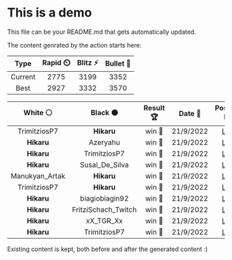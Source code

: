 # This is a demo

This file can be your README.md that gets automatically updated.

The content genrated by the action starts here:

<!--START_SECTION:chessStats-->
<!-- Automatically generated with https://github.com/Balastrong/chess-stats-action -->

| Type | Rapid ⏲️ | Blitz ⚡ | Bullet 🔫 |
|:---:|:---:|:---:|:---:|
| Current | 2775 | 3199 | 3352 |
| Best | 2927 | 3332 | 3570 |

| White ⚪ | Black ⚫ | Result 🏆 | Date 📅 | Position 🗺️ | Type 🕕 |
|:---:|:---:|:---:|:---:|:---:|:---:|
| TrimitziosP7 | **Hikaru** | win 🥇 | 21/9/2022 | <a href="http://www.ee.unb.ca/cgi-bin/tervo/fen.pl?select=8/3k4/p2pp3/1p5N/3P2pb/P1PBnbR1/KP3p2/8 w - -">Link</a> | Blitz |
| **Hikaru** | Azeryahu | win 🥇 | 21/9/2022 | <a href="http://www.ee.unb.ca/cgi-bin/tervo/fen.pl?select=4r3/Qq2b1k1/2pppnp1/1N2p3/P3P3/6NP/2P3P1/1K1R1R2 b - -">Link</a> | Blitz |
| **Hikaru** | TrimitziosP7 | win 🥇 | 21/9/2022 | <a href="http://www.ee.unb.ca/cgi-bin/tervo/fen.pl?select=r6r/pppqnp2/3p3p/2bPp2P/2B1N1pk/3P4/PPP1KPP1/R2Q4 b - -">Link</a> | Blitz |
| **Hikaru** | Susal_De_Silva | win 🥇 | 21/9/2022 | <a href="http://www.ee.unb.ca/cgi-bin/tervo/fen.pl?select=8/2N5/7k/8/4PP2/1K6/1P4P1/8 b - -">Link</a> | Blitz |
| Manukyan_Artak | **Hikaru** | win 🥇 | 21/9/2022 | <a href="http://www.ee.unb.ca/cgi-bin/tervo/fen.pl?select=6k1/Bp3p2/2p5/2K5/2P5/4bB1P/6P1/4r3 w - -">Link</a> | Blitz |
| TrimitziosP7 | **Hikaru** | win 🥇 | 21/9/2022 | <a href="http://www.ee.unb.ca/cgi-bin/tervo/fen.pl?select=4r3/5pk1/3p2p1/Q1pP4/2R2NpP/3bqpP1/8/2R2K2 w - -">Link</a> | Blitz |
| **Hikaru** | biagiobiagin92 | win 🥇 | 21/9/2022 | <a href="http://www.ee.unb.ca/cgi-bin/tervo/fen.pl?select=3rrk2/p1p2qbQ/2p2p2/2B1p3/8/3P2R1/PPP3PP/5R1K b - -">Link</a> | Blitz |
| **Hikaru** | FritziSchach_Twitch | win 🥇 | 21/9/2022 | <a href="http://www.ee.unb.ca/cgi-bin/tervo/fen.pl?select=r2k3r/2p1n3/4Q1p1/1pq2PBp/p2p2nP/P2P2N1/1PP3P1/4RRK1 b - -">Link</a> | Blitz |
| **Hikaru** | xX_TGR_Xx | win 🥇 | 21/9/2022 | <a href="http://www.ee.unb.ca/cgi-bin/tervo/fen.pl?select=rnbq1b1r/ppk1pNp1/2p4p/3n4/3P4/6Q1/PPP2PPP/R1B1KB1R b KQ -">Link</a> | Blitz |
| **Hikaru** | TrimitziosP7 | win 🥇 | 21/9/2022 | <a href="http://www.ee.unb.ca/cgi-bin/tervo/fen.pl?select=8/8/8/p3qp1r/P3k3/1PP2PR1/1K1Q4/8 b - -">Link</a> | Blitz |

<!--END_SECTION:chessStats-->

Existing content is kept, both before and after the generated content :)
